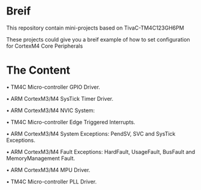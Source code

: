 # Breif
This repository contain mini-projects based on TivaC-TM4C123GH6PM </p>
These projects could give you a breif example of how to set configuration for CortexM4 Core Peripherals </p>


# The Content
• TM4C Micro-controller GPIO Driver. </p>
• ARM CortexM3/M4 SysTick Timer Driver. </p> 
• ARM CortexM3/M4 NVIC System: </p>
• TM4C Micro-controller Edge Triggered Interrupts. </p> 
• ARM CortexM3/M4 System Exceptions: PendSV, SVC and SysTick Exceptions. </p>
• ARM CortexM3/M4 Fault Exceptions: HardFault, UsageFault, BusFault and MemoryManagement Fault. </p>
• ARM CortexM3/M4 MPU Driver. </p> 
• TM4C Micro-controller PLL Driver. </p>
